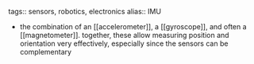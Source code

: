 tags:: sensors, robotics, electronics
alias:: IMU

- the combination of an [[accelerometer]], a [[gyroscope]], and often a [[magnetometer]]. together, these allow measuring position and orientation very effectively, especially since the sensors can be complementary